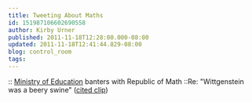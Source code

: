 ```yaml
---
title: Tweeting About Maths
id: 151987106602690558
author: Kirby Urner
published: 2011-11-18T12:28:00.000-08:00
updated: 2011-11-18T12:41:44.829-08:00
blog: control_room
tags: 
---
```


[](https://blogger.googleusercontent.com/img/b/R29vZ2xl/AVvXsEiPjv9bnAx5lw9LiKt2cf-hsgnB9CHkyQ0Ftv41YdBvCgGnFSBfDFCJqe8WNT02n-6-70NMZ6GrO7kMa5m8_t4DynBgj-PhMwrAhReUGnVhcUQqS8W99dMom2ZmIDh_44Mz8uab/s1600/twitter_banter.png):: [Ministry of Education](http://www.flickr.com/photos/17157315@N00/6300595391/in/set-72157627994403804) banters with Republic of Math ::Re:  "Wittgenstein was a beery swine" ([cited clip](http://www.youtube.com/watch?v=PtgKkifJ0Pw))
